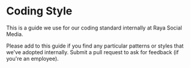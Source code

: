 Coding Style
===========

This is a guide we use for our coding standard internally at Raya Social Media.

Please add to this guide if you find any particular patterns or styles that we've adopted internally.
Submit a pull request to ask for feedback (if you're an employee).

